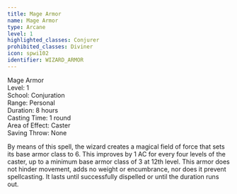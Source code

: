 ```yaml
---
title: Mage Armor
name: Mage Armor
type: Arcane
level: 1
highlighted_classes: Conjurer
prohibited_classes: Diviner
icon: spwi102
identifier: WIZARD_ARMOR
---
```

Mage Armor  
Level: 1  
School: Conjuration  
Range: Personal  
Duration: 8 hours  
Casting Time: 1 round  
Area of Effect: Caster  
Saving Throw: None  
  
By means of this spell, the wizard creates a magical field of force that sets its base armor class to 6. This improves by 1 AC for every four levels of the caster, up to a minimum base armor class of 3 at 12th level. This armor does not hinder movement, adds no weight or encumbrance, nor does it prevent spellcasting. It lasts until successfully dispelled or until the duration runs out.  
